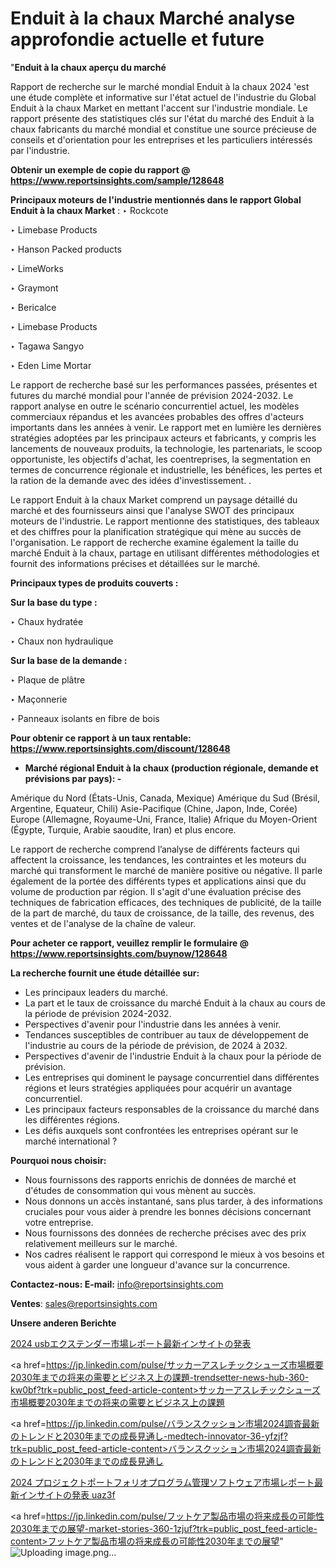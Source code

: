 # Enduit à la chaux Marché analyse approfondie actuelle et future

"<strong>Enduit à la chaux aperçu du marché</strong>

Rapport de recherche sur le marché mondial Enduit à la chaux 2024 'est une étude complète et informative sur l'état actuel de l'industrie du Global Enduit à la chaux Market en mettant l'accent sur l'industrie mondiale. Le rapport présente des statistiques clés sur l'état du marché des Enduit à la chaux fabricants du marché mondial et constitue une source précieuse de conseils et d'orientation pour les entreprises et les particuliers intéressés par l'industrie.

<strong>Obtenir un exemple de copie du rapport @ <a href=https://www.reportsinsights.com/sample/128648>https://www.reportsinsights.com/sample/128648</a></strong>

<strong>Principaux moteurs de l'industrie mentionnés dans le rapport Global Enduit à la chaux Market</strong> :
‣ Rockcote

‣ Limebase Products

‣ Hanson Packed products

‣ LimeWorks

‣ Graymont

‣ Bericalce

‣ Limebase Products

‣ Tagawa Sangyo

‣ Eden Lime Mortar

Le rapport de recherche basé sur les performances passées, présentes et futures du marché mondial pour l'année de prévision 2024-2032. Le rapport analyse en outre le scénario concurrentiel actuel, les modèles commerciaux répandus et les avancées probables des offres d'acteurs importants dans les années à venir. Le rapport met en lumière les dernières stratégies adoptées par les principaux acteurs et fabricants, y compris les lancements de nouveaux produits, la technologie, les partenariats, le scoop opportuniste, les objectifs d'achat, les coentreprises, la segmentation en termes de concurrence régionale et industrielle, les bénéfices, les pertes et la ration de la demande avec des idées d'investissement. .

Le rapport Enduit à la chaux Market comprend un paysage détaillé du marché et des fournisseurs ainsi que l'analyse SWOT des principaux moteurs de l'industrie. Le rapport mentionne des statistiques, des tableaux et des chiffres pour la planification stratégique qui mène au succès de l'organisation. Le rapport de recherche examine également la taille du marché Enduit à la chaux, partage en utilisant différentes méthodologies et fournit des informations précises et détaillées sur le marché.

<strong>Principaux types de produits couverts :</strong>

<strong>Sur la base du type :</strong>

‣ Chaux hydratée

‣ Chaux non hydraulique

<strong>Sur la base de la demande :</strong>

‣ Plaque de plâtre

‣ Maçonnerie

‣ Panneaux isolants en fibre de bois

<strong>Pour obtenir ce rapport à un taux rentable: <a href=https://www.reportsinsights.com/discount/128648>https://www.reportsinsights.com/discount/128648</a></strong>
<ul>
  <li><strong>Marché régional Enduit à la chaux (production régionale, demande et prévisions par pays): -</strong></li>
</ul>
Amérique du Nord (États-Unis, Canada, Mexique)
Amérique du Sud (Brésil, Argentine, Equateur, Chili)
Asie-Pacifique (Chine, Japon, Inde, Corée)
Europe (Allemagne, Royaume-Uni, France, Italie)
Afrique du Moyen-Orient (Égypte, Turquie, Arabie saoudite, Iran) et plus encore.

Le rapport de recherche comprend l’analyse de différents facteurs qui affectent la croissance, les tendances, les contraintes et les moteurs du marché qui transforment le marché de manière positive ou négative. Il parle également de la portée des différents types et applications ainsi que du volume de production par région. Il s'agit d'une évaluation précise des techniques de fabrication efficaces, des techniques de publicité, de la taille de la part de marché, du taux de croissance, de la taille, des revenus, des ventes et de l'analyse de la chaîne de valeur.

<strong>Pour acheter ce rapport, veuillez remplir le formulaire @   <a href=https://www.reportsinsights.com/buynow/128648>https://www.reportsinsights.com/buynow/128648</a></strong>

<strong>La recherche fournit une étude détaillée sur:</strong>
<ul>
  <li>Les principaux leaders du marché.</li>
  <li>La part et le taux de croissance du marché Enduit à la chaux au cours de la période de prévision 2024-2032.</li>
  <li>Perspectives d'avenir pour l'industrie dans les années à venir.</li>
  <li>Tendances susceptibles de contribuer au taux de développement de l'industrie au cours de la période de prévision, de 2024 à 2032.</li>
  <li>Perspectives d'avenir de l'industrie Enduit à la chaux pour la période de prévision.</li>
  <li>Les entreprises qui dominent le paysage concurrentiel dans différentes régions et leurs stratégies appliquées pour acquérir un avantage concurrentiel.</li>
  <li>Les principaux facteurs responsables de la croissance du marché dans les différentes régions.</li>
  <li>Les défis auxquels sont confrontées les entreprises opérant sur le marché international ?</li>
</ul>
<strong>Pourquoi nous choisir:</strong>
<ul>
  <li>Nous fournissons des rapports enrichis de données de marché et d'études de consommation qui vous mènent au succès.</li>
  <li>Nous donnons un accès instantané, sans plus tarder, à des informations cruciales pour vous aider à prendre les bonnes décisions concernant votre entreprise.</li>
  <li>Nous fournissons des données de recherche précises avec des prix relativement meilleurs sur le marché.</li>
  <li>Nos cadres réalisent le rapport qui correspond le mieux à vos besoins et vous aident à garder une longueur d'avance sur la concurrence.</li>
</ul>
<strong>Contactez-nous:
</strong><strong>E-mail:</strong> <a href=mailto:info@reportsinsights.com>info@reportsinsights.com</a>

<strong>Ventes</strong>: <a href=mailto:sales@reportsinsights.com>sales@reportsinsights.com</a>

<strong>Unsere anderen Berichte</strong>

<a href=https://www.linkedin.com/pulse/2024-usbエクステンダー市場レポート最新インサイトの発表-healthscope-news-245-2pn3f/>2024 usbエクステンダー市場レポート最新インサイトの発表</a>

<a href=https://jp.linkedin.com/pulse/サッカーアスレチックシューズ市場概要2030年までの将来の需要とビジネス上の課題-trendsetter-news-hub-360-kw0bf?trk=public_post_feed-article-content>サッカーアスレチックシューズ市場概要2030年までの将来の需要とビジネス上の課題</a>

<a href=https://jp.linkedin.com/pulse/バランスクッション市場2024調査最新のトレンドと2030年までの成長見通し-medtech-innovator-36-yfzjf?trk=public_post_feed-article-content>バランスクッション市場2024調査最新のトレンドと2030年までの成長見通し</a>

<a href=https://www.linkedin.com/pulse/2024-プロジェクトポートフォリオプログラム管理ソフトウェア市場レポート最新インサイトの発表-uaz3f/>2024 プロジェクトポートフォリオプログラム管理ソフトウェア市場レポート最新インサイトの発表 uaz3f</a>

<a href=https://jp.linkedin.com/pulse/フットケア製品市場の将来成長の可能性2030年までの展望-market-stories-360-1zjuf?trk=public_post_feed-article-content>フットケア製品市場の将来成長の可能性2030年までの展望</a>"
![Uploading image.png…]()
